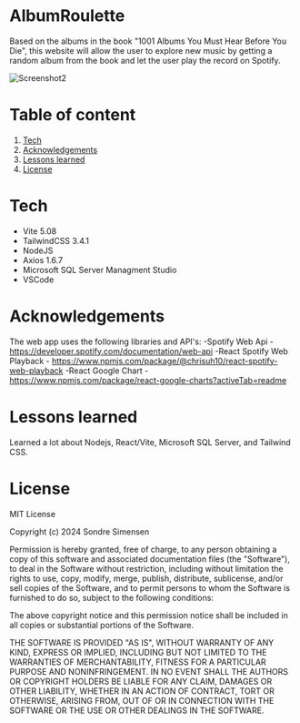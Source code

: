 # AlbumRoulette

Based on the albums in the book "1001 Albums You Must Hear Before You Die", this website will allow the user to explore new music by getting a random album from the book and let the user play the record on Spotify.

![Screenshot2](https://github.com/Sonsim/AlbumRoulette/assets/141270918/bee5d804-57bd-4496-a536-a9eaeabd3690)


# Table of content

1. [Tech](#Tech)
2. [Acknowledgements](#Acknowledgements)
3. [Lessons learned](#Lessons-learned)
4. [License](#License)

# Tech

- Vite 5.08
- TailwindCSS 3.4.1
- NodeJS
- Axios 1.6.7
- Microsoft SQL Server Managment Studio
- VSCode

# Acknowledgements
The web app uses the following libraries and API's:
  -Spotify Web Api - https://developer.spotify.com/documentation/web-api
  -React Spotify Web Playback - https://www.npmjs.com/package/@chrisuh10/react-spotify-web-playback
  -React Google Chart - https://www.npmjs.com/package/react-google-charts?activeTab=readme
  
# Lessons learned
Learned a lot about Nodejs, React/Vite, Microsoft SQL Server, and Tailwind CSS.
# License

MIT License

Copyright (c) 2024 Sondre Simensen

Permission is hereby granted, free of charge, to any person obtaining a copy
of this software and associated documentation files (the "Software"), to deal
in the Software without restriction, including without limitation the rights
to use, copy, modify, merge, publish, distribute, sublicense, and/or sell
copies of the Software, and to permit persons to whom the Software is
furnished to do so, subject to the following conditions:

The above copyright notice and this permission notice shall be included in all
copies or substantial portions of the Software.

THE SOFTWARE IS PROVIDED "AS IS", WITHOUT WARRANTY OF ANY KIND, EXPRESS OR
IMPLIED, INCLUDING BUT NOT LIMITED TO THE WARRANTIES OF MERCHANTABILITY,
FITNESS FOR A PARTICULAR PURPOSE AND NONINFRINGEMENT. IN NO EVENT SHALL THE
AUTHORS OR COPYRIGHT HOLDERS BE LIABLE FOR ANY CLAIM, DAMAGES OR OTHER
LIABILITY, WHETHER IN AN ACTION OF CONTRACT, TORT OR OTHERWISE, ARISING FROM,
OUT OF OR IN CONNECTION WITH THE SOFTWARE OR THE USE OR OTHER DEALINGS IN THE
SOFTWARE.
